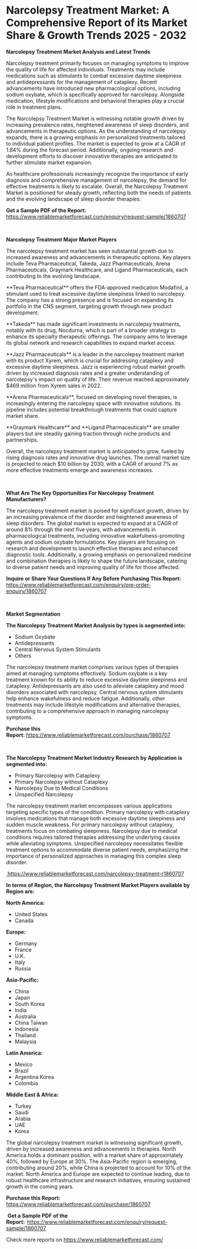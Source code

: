 <p><h1>Narcolepsy Treatment Market: A Comprehensive Report of its Market Share & Growth Trends 2025 - 2032</h1></p><p><strong>Narcolepsy Treatment Market Analysis and Latest Trends</strong></p>
<p><p>Narcolepsy treatment primarily focuses on managing symptoms to improve the quality of life for affected individuals. Treatments may include medications such as stimulants to combat excessive daytime sleepiness and antidepressants for the management of cataplexy. Recent advancements have introduced new pharmacological options, including sodium oxybate, which is specifically approved for narcolepsy. Alongside medication, lifestyle modifications and behavioral therapies play a crucial role in treatment plans.</p><p>The Narcolepsy Treatment Market is witnessing notable growth driven by increasing prevalence rates, heightened awareness of sleep disorders, and advancements in therapeutic options. As the understanding of narcolepsy expands, there is a growing emphasis on personalized treatments tailored to individual patient profiles. The market is expected to grow at a CAGR of 1.84% during the forecast period. Additionally, ongoing research and development efforts to discover innovative therapies are anticipated to further stimulate market expansion.</p><p>As healthcare professionals increasingly recognize the importance of early diagnosis and comprehensive management of narcolepsy, the demand for effective treatments is likely to escalate. Overall, the Narcolepsy Treatment Market is positioned for steady growth, reflecting both the needs of patients and the evolving landscape of sleep disorder therapies.</p></p>
<p><strong>Get a Sample PDF of the Report:&nbsp;</strong> <a href="https://www.reliablemarketforecast.com/enquiry/request-sample/1860707?utm_campaign=2478&utm_medium=2&utm_source=Github&utm_content=ia&utm_term=03032025&utm_id=narcolepsy-treatment">https://www.reliablemarketforecast.com/enquiry/request-sample/1860707</a></p>
<p>&nbsp;</p>
<p><strong>Narcolepsy Treatment Major Market Players</strong></p>
<p><p>The narcolepsy treatment market has seen substantial growth due to increased awareness and advancements in therapeutic options. Key players include Teva Pharmaceutical, Takeda, Jazz Pharmaceuticals, Arena Pharmaceuticals, Graymark Healthcare, and Ligand Pharmaceuticals, each contributing to the evolving landscape.</p><p>**Teva Pharmaceutical** offers the FDA-approved medication Modafinil, a stimulant used to treat excessive daytime sleepiness linked to narcolepsy. The company has a strong presence and is focused on expanding its portfolio in the CNS segment, targeting growth through new product development. </p><p>**Takeda** has made significant investments in narcolepsy treatments, notably with its drug, Nocdurna, which is part of a broader strategy to enhance its specialty therapeutic offerings. The company aims to leverage its global network and research capabilities to expand market access.</p><p>**Jazz Pharmaceuticals** is a leader in the narcolepsy treatment market with its product Xyrem, which is crucial for addressing cataplexy and excessive daytime sleepiness. Jazz is experiencing robust market growth driven by increased diagnosis rates and a greater understanding of narcolepsy's impact on quality of life. Their revenue reached approximately $469 million from Xyrem sales in 2022.</p><p>**Arena Pharmaceuticals**, focused on developing novel therapies, is increasingly entering the narcolepsy space with innovative solutions. Its pipeline includes potential breakthrough treatments that could capture market share.</p><p>**Graymark Healthcare** and **Ligand Pharmaceuticals** are smaller players but are steadily gaining traction through niche products and partnerships.</p><p>Overall, the narcolepsy treatment market is anticipated to grow, fueled by rising diagnosis rates and innovative drug launches. The overall market size is projected to reach $10 billion by 2030, with a CAGR of around 7% as more effective treatments emerge and awareness increases.</p></p>
<p>&nbsp;</p>
<p><strong>What Are The Key Opportunities For Narcolepsy Treatment Manufacturers?</strong></p>
<p><p>The narcolepsy treatment market is poised for significant growth, driven by an increasing prevalence of the disorder and heightened awareness of sleep disorders. The global market is expected to expand at a CAGR of around 8% through the next five years, with advancements in pharmacological treatments, including innovative wakefulness-promoting agents and sodium oxybate formulations. Key players are focusing on research and development to launch effective therapies and enhanced diagnostic tools. Additionally, a growing emphasis on personalized medicine and combination therapies is likely to shape the future landscape, catering to diverse patient needs and improving quality of life for those affected.</p></p>
<p><strong>Inquire or Share Your Questions If Any Before Purchasing This Report:</strong> <a href="https://www.reliablemarketforecast.com/enquiry/pre-order-enquiry/1860707?utm_campaign=2478&utm_medium=2&utm_source=Github&utm_content=ia&utm_term=03032025&utm_id=narcolepsy-treatment">https://www.reliablemarketforecast.com/enquiry/pre-order-enquiry/1860707</a></p>
<p>&nbsp;</p>
<p><strong>Market Segmentation</strong></p>
<p><strong>The Narcolepsy Treatment Market Analysis by types is segmented into:</strong></p>
<p><ul><li>Sodium Oxybate</li><li>Antidepressants</li><li>Central Nervous System Stimulants</li><li>Others</li></ul></p>
<p><p>The narcolepsy treatment market comprises various types of therapies aimed at managing symptoms effectively. Sodium oxybate is a key treatment known for its ability to reduce excessive daytime sleepiness and cataplexy. Antidepressants are also used to alleviate cataplexy and mood disorders associated with narcolepsy. Central nervous system stimulants help enhance wakefulness and reduce fatigue. Additionally, other treatments may include lifestyle modifications and alternative therapies, contributing to a comprehensive approach in managing narcolepsy symptoms.</p></p>
<p><strong>Purchase this Report:&nbsp;</strong><a href="https://www.reliablemarketforecast.com/purchase/1860707?utm_campaign=2478&utm_medium=2&utm_source=Github&utm_content=ia&utm_term=03032025&utm_id=narcolepsy-treatment">https://www.reliablemarketforecast.com/purchase/1860707</a></p>
<p>&nbsp;</p>
<p><strong>The Narcolepsy Treatment Market Industry Research by Application is segmented into:</strong></p>
<p><ul><li>Primary Narcolepsy with Cataplexy</li><li>Primary Narcolepsy without Cataplexy</li><li>Narcolepsy Due to Medical Conditions</li><li>Unspecified Narcolepsy</li></ul></p>
<p><p>The narcolepsy treatment market encompasses various applications targeting specific types of the condition. Primary narcolepsy with cataplexy involves medications that manage both excessive daytime sleepiness and sudden muscle weakness. For primary narcolepsy without cataplexy, treatments focus on combating sleepiness. Narcolepsy due to medical conditions requires tailored therapies addressing the underlying causes while alleviating symptoms. Unspecified narcolepsy necessitates flexible treatment options to accommodate diverse patient needs, emphasizing the importance of personalized approaches in managing this complex sleep disorder.</p></p>
<p><a href="https://www.reliablemarketforecast.com/narcolepsy-treatment-r1860707?utm_campaign=2478&utm_medium=2&utm_source=Github&utm_content=ia&utm_term=03032025&utm_id=narcolepsy-treatment">&nbsp;https://www.reliablemarketforecast.com/narcolepsy-treatment-r1860707</a></p>
<p><strong>In terms of Region, the Narcolepsy Treatment Market Players available by Region are:</strong></p>
<p>
    <p> <strong> North America: </strong>
        <ul>
            <li>United States</li>
            <li>Canada</li>
        </ul>
        </p> 
    <p> <strong> Europe: </strong>
        <ul>
            <li>Germany</li>
            <li>France</li>
            <li>U.K.</li>
            <li>Italy</li>
            <li>Russia</li>
        </ul>
        </p> 
    <p> <strong> Asia-Pacific: </strong>
        <ul>
            <li>China</li>
            <li>Japan</li>
            <li>South Korea</li>
            <li>India</li>
            <li>Australia</li>
            <li>China Taiwan</li>
            <li>Indonesia</li>
            <li>Thailand</li>
            <li>Malaysia</li>
        </ul>
        </p> 
    <p> <strong> Latin America: </strong>
        <ul>
            <li>Mexico</li>
            <li>Brazil</li>
            <li>Argentina Korea</li>
            <li>Colombia</li>
        </ul>
        </p> 
    <p> <strong> Middle East & Africa: </strong>
        <ul>
            <li>Turkey</li>
            <li>Saudi</li>
            <li>Arabia</li>
            <li>UAE</li>
            <li>Korea</li>
        </ul>
    </p>
    </p>
<p><p>The global narcolepsy treatment market is witnessing significant growth, driven by increased awareness and advancements in therapies. North America holds a dominant position, with a market share of approximately 40%, followed by Europe at 30%. The Asia-Pacific region is emerging, contributing around 20%, while China is projected to account for 10% of the market. North America and Europe are expected to continue leading, due to robust healthcare infrastructure and research initiatives, ensuring sustained growth in the coming years.</p></p>
<p><strong>Purchase this Report: </strong><a href="https://www.reliablemarketforecast.com/purchase/1860707?utm_campaign=2478&utm_medium=2&utm_source=Github&utm_content=ia&utm_term=03032025&utm_id=narcolepsy-treatment">https://www.reliablemarketforecast.com/purchase/1860707</a></p>
<p>&nbsp;<strong>Get a Sample PDF of the Report:&nbsp;&nbsp;</strong><a href="https://www.reliablemarketforecast.com/enquiry/request-sample/1860707?utm_campaign=2478&utm_medium=2&utm_source=Github&utm_content=ia&utm_term=03032025&utm_id=narcolepsy-treatment">https://www.reliablemarketforecast.com/enquiry/request-sample/1860707</a></p>
<p><strong></strong></p>
<p>Check more reports on <a href="https://www.reliablemarketforecast.com/?utm_campaign=2478&utm_medium=2&utm_source=Github&utm_content=ia&utm_term=03032025&utm_id=narcolepsy-treatment">https://www.reliablemarketforecast.com/</a></p>